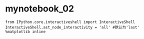 # mynotebook_02  

```
from IPython.core.interactiveshell import InteractiveShell 
InteractiveShell.ast_node_interactivity = 'all' #默认为'last'
%matplotlib inline
```

